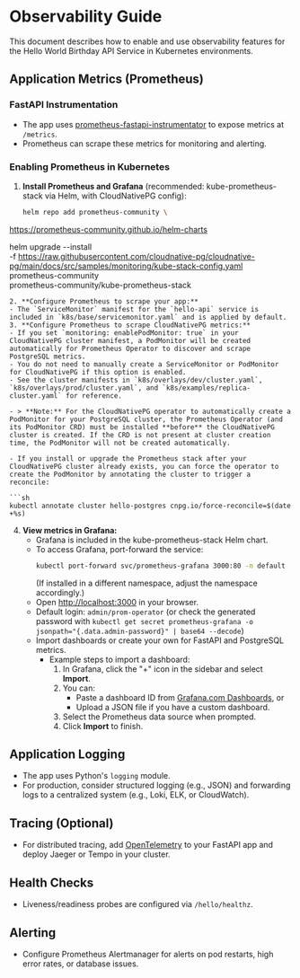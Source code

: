 # Observability Guide

This document describes how to enable and use observability features for the Hello World Birthday API Service in Kubernetes environments.

## Application Metrics (Prometheus)

### FastAPI Instrumentation
- The app uses [prometheus-fastapi-instrumentator](https://github.com/trallnag/prometheus-fastapi-instrumentator) to expose metrics at `/metrics`.
- Prometheus can scrape these metrics for monitoring and alerting.

### Enabling Prometheus in Kubernetes
1. **Install Prometheus and Grafana** (recommended: kube-prometheus-stack via Helm, with CloudNativePG config):
   ```sh
   helm repo add prometheus-community \
  https://prometheus-community.github.io/helm-charts

   helm upgrade --install \
   -f https://raw.githubusercontent.com/cloudnative-pg/cloudnative-pg/main/docs/src/samples/monitoring/kube-stack-config.yaml \
   prometheus-community \
   prometheus-community/kube-prometheus-stack
   ```
2. **Configure Prometheus to scrape your app:**
   - The `ServiceMonitor` manifest for the `hello-api` service is included in `k8s/base/servicemonitor.yaml` and is applied by default.
3. **Configure Prometheus to scrape CloudNativePG metrics:**
   - If you set `monitoring: enablePodMonitor: true` in your CloudNativePG cluster manifest, a PodMonitor will be created automatically for Prometheus Operator to discover and scrape PostgreSQL metrics.
   - You do not need to manually create a ServiceMonitor or PodMonitor for CloudNativePG if this option is enabled.
   - See the cluster manifests in `k8s/overlays/dev/cluster.yaml`, `k8s/overlays/prod/cluster.yaml`, and `k8s/examples/replica-cluster.yaml` for reference.

   - > **Note:** For the CloudNativePG operator to automatically create a PodMonitor for your PostgreSQL cluster, the Prometheus Operator (and its PodMonitor CRD) must be installed **before** the CloudNativePG cluster is created. If the CRD is not present at cluster creation time, the PodMonitor will not be created automatically.

   - If you install or upgrade the Prometheus stack after your CloudNativePG cluster already exists, you can force the operator to create the PodMonitor by annotating the cluster to trigger a reconcile:

```sh
kubectl annotate cluster hello-postgres cnpg.io/force-reconcile=$(date +%s)
```

4. **View metrics in Grafana:**
   - Grafana is included in the kube-prometheus-stack Helm chart.
   - To access Grafana, port-forward the service:
     ```sh
     kubectl port-forward svc/prometheus-grafana 3000:80 -n default
     ```
     (If installed in a different namespace, adjust the namespace accordingly.)
   - Open [http://localhost:3000](http://localhost:3000) in your browser.
   - Default login: `admin/prom-operator` (or check the generated password with `kubectl get secret prometheus-grafana -o jsonpath="{.data.admin-password}" | base64 --decode`)
   - Import dashboards or create your own for FastAPI and PostgreSQL metrics.
     - Example steps to import a dashboard:
       1. In Grafana, click the "+" icon in the sidebar and select **Import**.
       2. You can:
          - Paste a dashboard ID from [Grafana.com Dashboards](https://grafana.com/grafana/dashboards/), or
          - Upload a JSON file if you have a custom dashboard.
       3. Select the Prometheus data source when prompted.
       4. Click **Import** to finish.

## Application Logging
- The app uses Python's `logging` module.
- For production, consider structured logging (e.g., JSON) and forwarding logs to a centralized system (e.g., Loki, ELK, or CloudWatch).

## Tracing (Optional)
- For distributed tracing, add [OpenTelemetry](https://opentelemetry.io/docs/instrumentation/python/) to your FastAPI app and deploy Jaeger or Tempo in your cluster.

## Health Checks
- Liveness/readiness probes are configured via `/hello/healthz`.

## Alerting
- Configure Prometheus Alertmanager for alerts on pod restarts, high error rates, or database issues.
